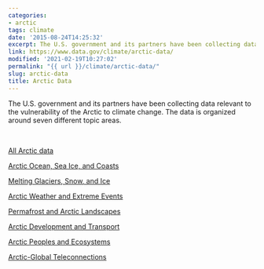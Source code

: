 ```yaml
---
categories:
- arctic
tags: climate
date: '2015-08-24T14:25:32'
excerpt: The U.S. government and its partners have been collecting data relevant to the vulnerability of the Arctic to climate change. &nbsp; The data is organized around &nbsp; seven &nbsp; different topic areas. &nbsp; All Arctic data Arctic Ocean, Sea Ice, and Coasts Melting Glaciers, Snow, and ...
link: https://www.data.gov/climate/arctic-data/
modified: '2021-02-19T10:27:02'
permalink: "{{ url }}/climate/arctic-data/"
slug: arctic-data
title: Arctic Data
---
```


The U.S. government and its partners have been collecting data relevant to the vulnerability of the Arctic to climate change. The data is organized around seven different topic areas.


  


[All Arctic data](http://catalog.data.gov/dataset?groups=climate5434&vocab_category_all=Arctic&_vocab_category_all_limit=0)


[Arctic Ocean, Sea Ice, and Coasts](http://catalog.data.gov/dataset?groups=climate5434&_vocab_category_all_limit=0&vocab_category_all=Arctic&vocab_category_all=Arctic+Ocean%2C+Sea+Ice+and+Coasts)


[Melting Glaciers, Snow, and Ice](http://catalog.data.gov/dataset?groups=climate5434&_vocab_category_all_limit=0&vocab_category_all=Arctic&vocab_category_all=Melting+Glaciers%2C+Snow+and+Ice)


[Arctic Weather and Extreme Events](http://catalog.data.gov/dataset?groups=climate5434&_vocab_category_all_limit=0&vocab_category_all=Arctic&vocab_category_all=Arctic+Weather+and+Extreme+Events)


[Permafrost and Arctic Landscapes](http://catalog.data.gov/dataset?groups=climate5434&_vocab_category_all_limit=0&vocab_category_all=Arctic&vocab_category_all=Permafrost+and+Arctic+Landscapes)


[Arctic Development and Transport](http://catalog.data.gov/dataset?groups=climate5434&_vocab_category_all_limit=0&vocab_category_all=Arctic&vocab_category_all=Arctic+Development+and+Transport)


[Arctic Peoples and Ecosystems](http://catalog.data.gov/dataset?groups=climate5434&_vocab_category_all_limit=0&vocab_category_all=Arctic&vocab_category_all=Arctic+Peoples+and+Ecosystems)


[Arctic-Global Teleconnections](http://catalog.data.gov/dataset?groups=climate5434&_vocab_category_all_limit=0&vocab_category_all=Arctic&vocab_category_all=Arctic-Global+Teleconnections)





